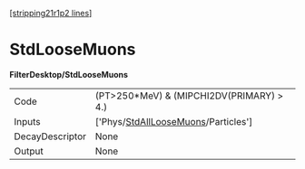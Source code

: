 [[stripping21r1p2 lines]](./stripping21r1p2-index)

# StdLooseMuons

**FilterDesktop/StdLooseMuons**

|                 |                                                                                             |
|-----------------|---------------------------------------------------------------------------------------------|
| Code            | (PT\>250\*MeV) & (MIPCHI2DV(PRIMARY) \> 4.)                                                 |
| Inputs          | ['Phys/[StdAllLooseMuons](./stripping21r1p2-commonparticles-stdallloosemuons)/Particles'] |
| DecayDescriptor | None                                                                                        |
| Output          | None                                                                                        |
